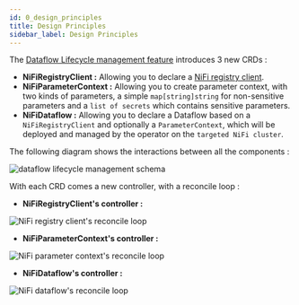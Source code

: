 ```yaml
---
id: 0_design_principles
title: Design Principles
sidebar_label: Design Principles
---
```


The [Dataflow Lifecycle management feature](../../1_concepts/3_features#dataflow-lifecycle-management-via-crd) introduces 3 new CRDs :

- **NiFiRegistryClient :** Allowing you to declare a [NiFi registry client](https://nifi.apache.org/docs/nifi-registry-docs/html/getting-started.html#connect-nifi-to-the-registry).
- **NiFiParameterContext :** Allowing you to create parameter context, with two kinds of parameters, a simple `map[string]string` for non-sensitive parameters and a `list of secrets` which contains sensitive parameters.
- **NiFiDataflow :** Allowing you to declare a Dataflow based on a `NiFiRegistryClient` and optionally a `ParameterContext`, which will be deployed and managed by the operator on the `targeted NiFi cluster`.

The following diagram shows the interactions between all the components :

![dataflow lifecycle management schema](/img/1_concepts/2_design_principes/dataflow_lifecycle_management_schema.jpg)

With each CRD comes a new controller, with a reconcile loop :

- **NiFiRegistryClient's controller :**

![NiFi registry client's reconcile loop](/img/1_concepts/2_design_principes/registry_client_reconcile_loop.jpeg)

- **NiFiParameterContext's controller :**

![NiFi parameter context's reconcile loop](/img/1_concepts/2_design_principes/parameter_context_reconcile_loop.jpeg)

- **NiFiDataflow's controller :**

![NiFi dataflow's reconcile loop](/img/1_concepts/2_design_principes/dataflow_reconcile_loop.jpeg)